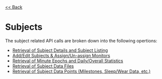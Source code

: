 [<< Back](/README.md)

Subjects
===

The subject related API calls are broken down into the following opertions:

* [Retrieval of Subject Details and Subject Listing](./subjects/subject_detail.md) 
* [Add/Edit Subjects & Assign/Un-assign Monitors](./subjects/subject_add_edit.md)
* [Retrieval of Minute Epochs and Daily/Overall Statistics](./subjects/subject_summarydata.md) 
* [Retrieval of Subject Data Files](./subjects/subject_upload.md)
* [Retrieval of Subject Data Points (Milestones, Sleep/Wear Data, etc.)](./subjects/subject_datapoints.md) 

